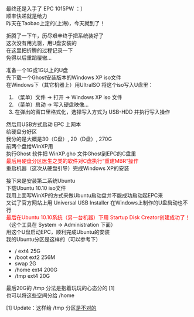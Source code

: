 最终还是入手了 EPC 1015PW ：）  
顺丰快递就是给力  
昨天在Taobao上定的(上海)，今天就到了！

折腾了一下午，历尽艰辛终于把系统装好了  
这次没有用光驱，用U盘安装的  
在这里把折腾的过程记录一下  
免得以后重蹈覆辙...  

准备一个1G或1G以上的U盘  
先下载一个Ghost安装版本的Windows XP iso文件  
在Windows下（其它机器上）用UltraISO 将这个iso写入U盘里：  

1. （菜单）文件 -> 打开 -> Windows XP iso 文件  
2.  （菜单）启动 -> 写入硬盘映像...  
3. 在弹出的窗口里格式化，选择写入方式为 USB-HDD 并执行写入操作  

然后用USB方式启动 EPC 上网本  
给硬盘分好区  
我分的是大概是30（C盘）, 20（D盘）, 270G  
前两个盘给WinXP用  
执行Ghost 软件把 WinXP.gho 文件Ghost到EPC的C盘里  
<span style="color:red;">最后用硬盘分区医生之类的软件对C盘执行“重建MBR”操作</span>  
重启机器（这次从硬盘引导）完成Windows XP的安装  

接下来是安装第二系统Ubuntu  
下载Ubuntu 10.10 iso文件  
我用上面写WinXP的方式来做Ubuntu启动盘并不能成功启动起EPC来  
又试了官方网站上用 Universal USB Installer 在Windows上制作的U盘启动也不行  
<span style="color:red;">最后在Ubuntu 10.10系统（另一台机器）下用 Startup Disk Creator创建成功了！</span>  
（这个工具在 System -> Administration 下面）  
用这个U盘启动EPC，顺利完成Ubuntu的安装  
我的Ubuntu分区是这样的（可以参考下）  

- / ext4 25G
- /boot ext2 256M
- swap 2G
- /home ext4 200G
- /tmp ext4 20G

最后20G的 /tmp 分法是抱着玩玩的心态分的 [1]  
也可以将这些空间分给 /home

[1] Update：这样给 /tmp 分区[是不对的](http://mitnk.com/72/)  
